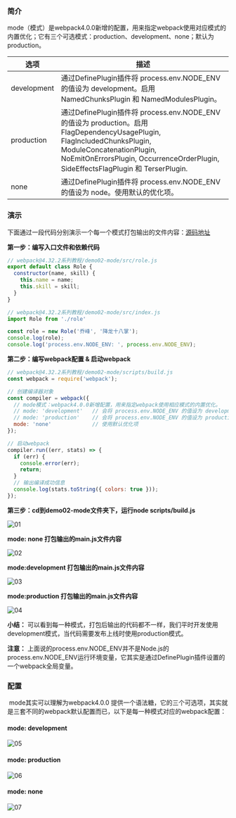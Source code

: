 ### 简介
​		 mode（模式）是webpack4.0.0新增的配置，用来指定webpack使用对应模式的内置优化；它有三个可选模式：production、development、none；默认为production。

| 选项        | 描述                                                         |
| ----------- | ------------------------------------------------------------ |
| development | 通过DefinePlugin插件将 process.env.NODE_ENV 的值设为 development。启用 NamedChunksPlugin 和 NamedModulesPlugin。 |
| production  | 通过DefinePlugin插件将 process.env.NODE_ENV 的值设为 production。启用 FlagDependencyUsagePlugin, FlagIncludedChunksPlugin, ModuleConcatenationPlugin, NoEmitOnErrorsPlugin, OccurrenceOrderPlugin, SideEffectsFlagPlugin 和 TerserPlugin. |
| none        | 通过DefinePlugin插件将 process.env.NODE_ENV 的值设为 node。使用默认的优化项。 |

### 演示
下面通过一段代码分别演示一个每一个模式打包输出的文件内容：[源码地址](https://github.com/Jameswain/blog/tree/master/webpack%404.32.2%E7%B3%BB%E5%88%97%E6%95%99%E7%A8%8B/demo02-mode)

**第一步：编写入口文件和依赖代码**

```javascript
// webpack@4.32.2系列教程/demo02-mode/src/role.js
export default class Role {
  constructor(name, skill) {
    this.name = name;
    this.skill = skill;
  }
}
```

```javascript
// webpack@4.32.2系列教程/demo02-mode/src/index.js
import Role from './role'

const role = new Role('乔峰', '降龙十八掌');
console.log(role);
console.log('process.env.NODE_ENV: ', process.env.NODE_ENV);
```

**第二步：编写webpack配置 & 启动webpack**

```javascript
// webpack@4.32.2系列教程/demo02-mode/scripts/build.js
const webpack = require('webpack');

// 创建编译器对象
const compiler = webpack({
  // mode模式：webpack4.0.0新增配置，用来指定webpack使用相应模式的内置优化。
  // mode: 'development'   // 会将 process.env.NODE_ENV 的值设为 development。启用 NamedChunksPlugin 和 NamedModulesPlugin。
  // mode: 'production'    // 会将 process.env.NODE_ENV 的值设为 production。启用 FlagDependencyUsagePlugin, FlagIncludedChunksPlugin, ModuleConcatenationPlugin, NoEmitOnErrorsPlugin, OccurrenceOrderPlugin, SideEffectsFlagPlugin 和 UglifyJsPlugin.
  mode: 'none'             // 使用默认优化项
});

// 启动webpack
compiler.run((err, stats) => {
  if (err) {
    console.error(err);
    return;
  }
  // 输出编译成功信息
  console.log(stats.toString({ colors: true }));
});
```

**第三步：cd到demo02-mode文件夹下，运行node scripts/build.js**

![01](https://raw.githubusercontent.com/Jameswain/blog/master/webpack%404.32.2%E7%B3%BB%E5%88%97%E6%95%99%E7%A8%8B/demo02-mode/docs/01.png)

**mode: none 打包输出的main.js文件内容**

![02](https://raw.githubusercontent.com/Jameswain/blog/master/webpack%404.32.2%E7%B3%BB%E5%88%97%E6%95%99%E7%A8%8B/demo02-mode/docs/02.png)

**mode:development  打包输出的main.js文件内容**

![03](https://raw.githubusercontent.com/Jameswain/blog/master/webpack%404.32.2%E7%B3%BB%E5%88%97%E6%95%99%E7%A8%8B/demo02-mode/docs/03.png)

**mode:production  打包输出的main.js文件内容**

![04](https://raw.githubusercontent.com/Jameswain/blog/master/webpack%404.32.2%E7%B3%BB%E5%88%97%E6%95%99%E7%A8%8B/demo02-mode/docs/04.png)

**小结：** 可以看到每一种模式，打包后输出的代码都不一样，我们平时开发使用development模式，当代码需要发布上线时使用production模式。

**注意：** 上面说的process.env.NODE_ENV并不是Node.js的process.env.NODE_ENV运行环境变量，它其实是通过DefinePlugin插件设置的一个webpack全局变量。



### 配置

​		mode其实可以理解为webpack4.0.0 提供一个语法糖，它的三个可选项，其实就是三套不同的webpack默认配置而已，以下是每一种模式对应的webpack配置：

#### mode: development

![05](https://raw.githubusercontent.com/Jameswain/blog/master/webpack%404.32.2%E7%B3%BB%E5%88%97%E6%95%99%E7%A8%8B/demo02-mode/docs/05.png)

#### mode: production

![06](https://raw.githubusercontent.com/Jameswain/blog/master/webpack%404.32.2%E7%B3%BB%E5%88%97%E6%95%99%E7%A8%8B/demo02-mode/docs/06.png)

#### mode: none

![07](https://raw.githubusercontent.com/Jameswain/blog/master/webpack%404.32.2%E7%B3%BB%E5%88%97%E6%95%99%E7%A8%8B/demo02-mode/docs/07.png)
